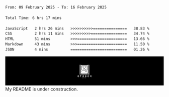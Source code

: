 <!--START_SECTION:waka-->

```txt
From: 09 February 2025 - To: 16 February 2025

Total Time: 6 hrs 17 mins

JavaScript   2 hrs 26 mins   >>>>>>>>>>===============   38.83 %
CSS          2 hrs 11 mins   >>>>>>>>>================   34.74 %
HTML         51 mins         >>>======================   13.66 %
Markdown     43 mins         >>>======================   11.50 %
JSON         4 mins          =========================   01.26 %
```

<!--END_SECTION:waka-->

<img src="https://raw.githubusercontent.com/n3xta/image-hosting/main/img/202411032331174.png"/>
My README is under construction. 
